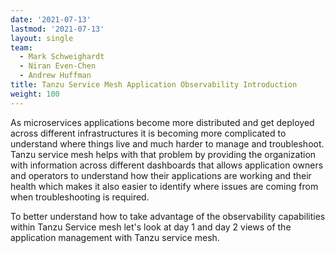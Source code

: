 ```yaml
---
date: '2021-07-13'
lastmod: '2021-07-13'
layout: single
team:
  - Mark Schweighardt
  - Niran Even-Chen
  - Andrew Huffman
title: Tanzu Service Mesh Application Observability Introduction
weight: 100
---
```


As microservices applications become more distributed and get deployed across different infrastructures it is becoming more complicated to understand where things live and much harder to manage and troubleshoot. Tanzu service mesh helps with that problem by providing the organization with information across different dashboards that allows application owners and operators to understand how their applications are working and their health which makes it also easier to identify where issues are coming from when troubleshooting is required.  

To better understand how to take advantage of the observability capabilities within Tanzu Service mesh let's look at day 1 and day 2 views of the application management with Tanzu service mesh.
